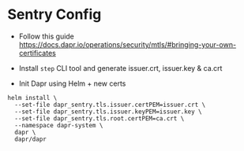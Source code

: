 # Sentry Config

- Follow this guide https://docs.dapr.io/operations/security/mtls/#bringing-your-own-certificates

- Install `step` CLI tool and generate issuer.crt, issuer.key & ca.crt

- Init Dapr using Helm + new certs

```
helm install \
  --set-file dapr_sentry.tls.issuer.certPEM=issuer.crt \
  --set-file dapr_sentry.tls.issuer.keyPEM=issuer.key \
  --set-file dapr_sentry.tls.root.certPEM=ca.crt \
  --namespace dapr-system \
  dapr \
  dapr/dapr
```
